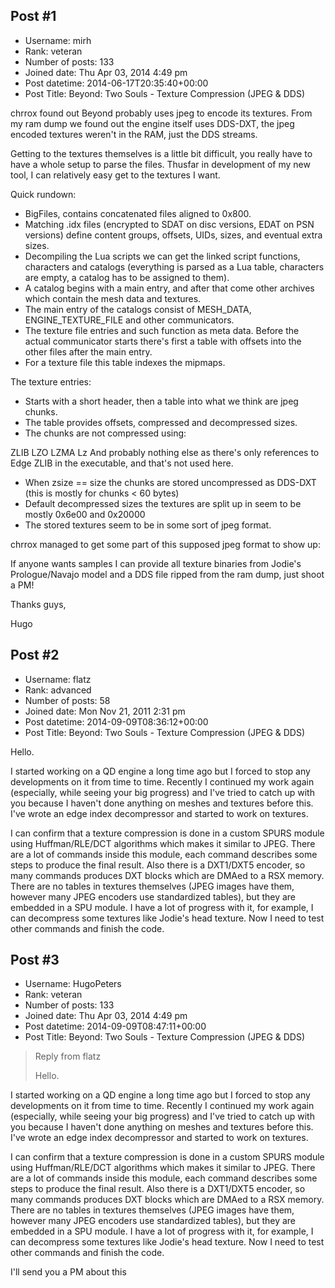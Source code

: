 ## Post #1
- Username: mirh
- Rank: veteran
- Number of posts: 133
- Joined date: Thu Apr 03, 2014 4:49 pm
- Post datetime: 2014-06-17T20:35:40+00:00
- Post Title: Beyond: Two Souls - Texture Compression (JPEG & DDS)

chrrox found out Beyond probably uses jpeg to encode its textures.
From my ram dump we found out the engine itself uses DDS-DXT, the jpeg encoded textures weren't in the RAM, just the DDS streams.

Getting to the textures themselves is a little bit difficult, you really have to have a whole setup to parse the files.
Thusfar in development of my new tool, I can relatively easy get to the textures I want.

Quick rundown:
- BigFiles, contains concatenated files aligned to 0x800.
- Matching .idx files (encrypted to SDAT on disc versions, EDAT on PSN versions) define content groups, offsets, UIDs, sizes, and eventual extra sizes.
- Decompiling the Lua scripts we can get the linked script functions, characters and catalogs (everything is parsed as a Lua table, characters are empty, a catalog has to be
assigned to them).
- A catalog begins with a main entry, and after that come other archives which contain the mesh data and textures.
- The main entry of the catalogs consist of MESH_DATA, ENGINE_TEXTURE_FILE and other communicators.
- The texture file entries and such function as meta data. Before the actual communicator starts there's first a table with offsets into the other files after the main entry.
- For a texture file this table indexes the mipmaps.

The texture entries:
- Starts with a short header, then a table into what we think are jpeg chunks.
- The table provides offsets, compressed and decompressed sizes.
- The chunks are not compressed using:

ZLIB
LZO
LZMA
Lz
And probably nothing else as there's only references to Edge ZLIB in the executable, and that's not used here.
- When zsize == size the chunks are stored uncompressed as DDS-DXT (this is mostly for chunks < 60 bytes)
- Default decompressed sizes the textures are split up in seem to be mostly 0x6e00 and 0x20000
- The stored textures seem to be in some sort of jpeg format.

chrrox managed to get some part of this supposed jpeg format to show up:



If anyone wants samples I can provide all texture binaries from Jodie's Prologue/Navajo model and a DDS file ripped from the ram dump, just shoot a PM!

Thanks guys,

Hugo
## Post #2
- Username: flatz
- Rank: advanced
- Number of posts: 58
- Joined date: Mon Nov 21, 2011 2:31 pm
- Post datetime: 2014-09-09T08:36:12+00:00
- Post Title: Beyond: Two Souls - Texture Compression (JPEG & DDS)

Hello.

I started working on a QD engine a long time ago but I forced to stop any developments on it from time to time. Recently I continued my work again (especially, while seeing your big progress) and I've tried to catch up with you because I haven't done anything on meshes and textures before this. I've wrote an edge index decompressor and started to work on textures.

I can confirm that a texture compression is done in a custom SPURS module using Huffman/RLE/DCT algorithms which makes it similar to JPEG. There are a lot of commands inside this module, each command describes some steps to produce the final result. Also there is a DXT1/DXT5 encoder, so many commands produces DXT blocks which are DMAed to a RSX memory. There are no tables in textures themselves (JPEG images have them, however many JPEG encoders use standardized tables), but they are embedded in a SPU module. I have a lot of progress with it, for example, I can decompress some textures like Jodie's head texture. Now I need to test other commands and finish the code.
## Post #3
- Username: HugoPeters
- Rank: veteran
- Number of posts: 133
- Joined date: Thu Apr 03, 2014 4:49 pm
- Post datetime: 2014-09-09T08:47:11+00:00
- Post Title: Beyond: Two Souls - Texture Compression (JPEG & DDS)

> Reply from flatz
>
> Hello.

I started working on a QD engine a long time ago but I forced to stop any developments on it from time to time. Recently I continued my work again (especially, while seeing your big progress) and I've tried to catch up with you because I haven't done anything on meshes and textures before this. I've wrote an edge index decompressor and started to work on textures.

I can confirm that a texture compression is done in a custom SPURS module using Huffman/RLE/DCT algorithms which makes it similar to JPEG. There are a lot of commands inside this module, each command describes some steps to produce the final result. Also there is a DXT1/DXT5 encoder, so many commands produces DXT blocks which are DMAed to a RSX memory. There are no tables in textures themselves (JPEG images have them, however many JPEG encoders use standardized tables), but they are embedded in a SPU module. I have a lot of progress with it, for example, I can decompress some textures like Jodie's head texture. Now I need to test other commands and finish the code.

I'll send you a PM about this
